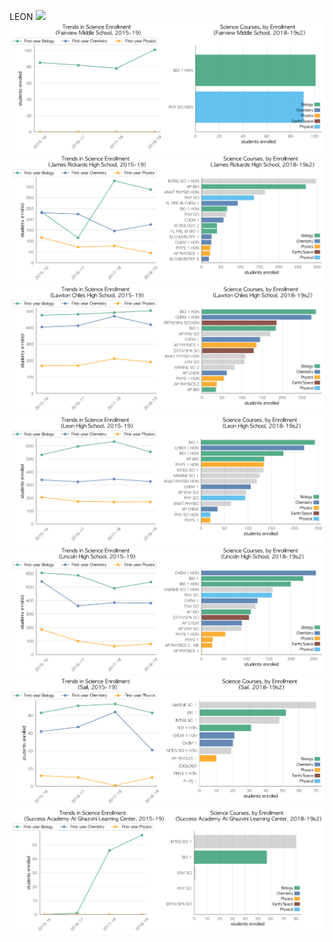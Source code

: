 LEON
![](../School_plots/AMOS_P_GOD.png)
![](../School_plots/LEON/FAIRVIEW.png)
![](../School_plots/LEON/JAMES_RICK.png)
![](../School_plots/LEON/LAWTON_CHI.png)
![](../School_plots/LEON/LEON.png)
![](../School_plots/LEON/LINCOLN.png)
![](../School_plots/LEON/SAIL.png)
![](../School_plots/LEON/SUCCESS_AC.png)
